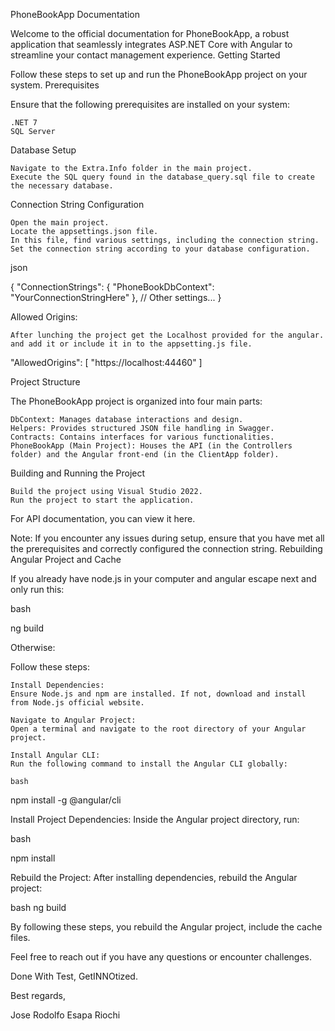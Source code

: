 PhoneBookApp Documentation

Welcome to the official documentation for PhoneBookApp, a robust application that seamlessly integrates ASP.NET Core with Angular to streamline your contact management experience.
Getting Started

Follow these steps to set up and run the PhoneBookApp project on your system.
Prerequisites

Ensure that the following prerequisites are installed on your system:

    .NET 7
    SQL Server

Database Setup

    Navigate to the Extra.Info folder in the main project.
    Execute the SQL query found in the database_query.sql file to create the necessary database.

Connection String Configuration

    Open the main project.
    Locate the appsettings.json file.
    In this file, find various settings, including the connection string.
    Set the connection string according to your database configuration.

json

{
  "ConnectionStrings": {
    "PhoneBookDbContext": "YourConnectionStringHere"
  },
  // Other settings...
}

Allowed Origins:
  
    After lunching the project get the Localhost provided for the angular. and add it or include it in to the appsetting.js file.
    
"AllowedOrigins": [ "https://localhost:44460" ]

Project Structure

The PhoneBookApp project is organized into four main parts:

    DbContext: Manages database interactions and design.
    Helpers: Provides structured JSON file handling in Swagger.
    Contracts: Contains interfaces for various functionalities.
    PhoneBookApp (Main Project): Houses the API (in the Controllers folder) and the Angular front-end (in the ClientApp folder).

Building and Running the Project

    Build the project using Visual Studio 2022.
    Run the project to start the application.

For API documentation, you can view it here.

Note: If you encounter any issues during setup, ensure that you have met all the prerequisites and correctly configured the connection string.
Rebuilding Angular Project and Cache

If you already have node.js in your computer and angular escape next and only run this:

bash

ng build

Otherwise: 

Follow these steps:

    Install Dependencies:
    Ensure Node.js and npm are installed. If not, download and install from Node.js official website.

    Navigate to Angular Project:
    Open a terminal and navigate to the root directory of your Angular project.

    Install Angular CLI:
    Run the following command to install the Angular CLI globally:

    bash

npm install -g @angular/cli

Install Project Dependencies:
Inside the Angular project directory, run:

bash

npm install

Rebuild the Project:
After installing dependencies, rebuild the Angular project:

bash
ng build


By following these steps, you rebuild the Angular project, include the cache files.

Feel free to reach out if you have any questions or encounter challenges.

Done With Test, GetINNOtized.

Best regards,

Jose Rodolfo Esapa Riochi
